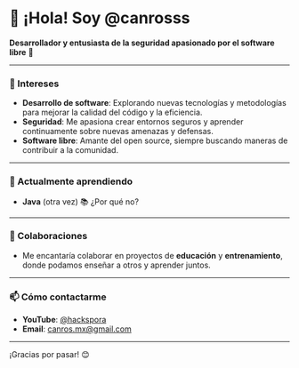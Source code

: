 # 👋 ¡Hola! Soy @canrosss

**Desarrollador y entusiasta de la seguridad apasionado por el software libre** 🚀

---

### 👀 Intereses
- **Desarrollo de software**: Explorando nuevas tecnologías y metodologías para mejorar la calidad del código y la eficiencia.
- **Seguridad**: Me apasiona crear entornos seguros y aprender continuamente sobre nuevas amenazas y defensas.
- **Software libre**: Amante del open source, siempre buscando maneras de contribuir a la comunidad.

---

### 🌱 Actualmente aprendiendo
- **Java** (otra vez) 📚 ¿Por qué no?

---

### 💞 Colaboraciones
- Me encantaría colaborar en proyectos de **educación** y **entrenamiento**, donde podamos enseñar a otros y aprender juntos.

---

### 📫 Cómo contactarme
- **YouTube**: [@hackspora](https://www.youtube.com/@hackspora)
- **Email**: canros.mx@gmail.com

---

¡Gracias por pasar! 😊


<!---
canrosss/canrosss is a ✨ special ✨ repository because its `README.md` (this file) appears on your GitHub profile.
You can click the Preview link to take a look at your changes.
--->
